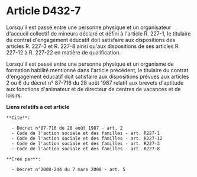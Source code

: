 # Article D432-7

Lorsqu'il est passé entre une personne physique et un organisateur d'accueil collectif de mineurs déclaré et défini à
l'article R. 227-1, le titulaire du contrat d'engagement éducatif doit satisfaire aux dispositions des articles R. 227-3 et
R. 227-8 ainsi qu'aux dispositions de ses articles R. 227-12 à R. 227-22 en matière de qualification. 

Lorsqu'il est passé entre une personne physique et un organisme de formation habilité mentionné dans l'article précédent, le
titulaire du contrat d'engagement éducatif doit satisfaire aux dispositions prévues aux articles 2 ou 6 du décret n° 87-716
du 28 août 1987 relatif aux brevets d'aptitude aux fonctions d'animateur et de directeur de centres de vacances et de
loisirs.

**Liens relatifs à cet article**

	**Cite**:

	  - Décret n°87-716 du 28 août 1987 - art. 2
	  - Code de l'action sociale et des familles - art. R227-1
	  - Code de l'action sociale et des familles - art. R227-12
	  - Code de l'action sociale et des familles - art. R227-3
	  - Code de l'action sociale et des familles - art. R227-8

	**Créé par**:

	  - Décret n°2008-244 du 7 mars 2008 - art. 5
